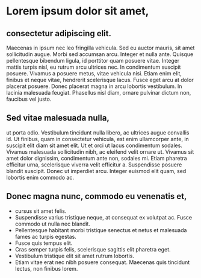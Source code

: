  # Lorem ipsum dolor sit amet,
 
 
## consectetur adipiscing elit.
Maecenas in ipsum nec leo fringilla vehicula. Sed eu auctor mauris, sit amet sollicitudin augue. Morbi sed accumsan arcu. Integer et nulla ante. Quisque pellentesque bibendum ligula, id porttitor quam posuere vitae. Integer mattis turpis nisl, eu rutrum arcu ultrices nec. In condimentum suscipit posuere. Vivamus a posuere metus, vitae vehicula nisi. Etiam enim elit, finibus et neque vitae, hendrerit scelerisque lacus. Fusce eget arcu at dolor placerat posuere. Donec placerat magna in arcu lobortis vestibulum. In lacinia malesuada feugiat. Phasellus nisl diam, ornare pulvinar dictum non, faucibus vel justo.


## Sed vitae malesuada nulla,
ut porta odio. Vestibulum tincidunt nulla libero, ac ultrices augue convallis id. Ut finibus, quam in consectetur vehicula, est enim ullamcorper ante, in suscipit elit diam sit amet elit. Ut et orci ut lacus condimentum sodales. Vivamus malesuada sollicitudin nibh, ac eleifend velit ornare ut. Vivamus sit amet dolor dignissim, condimentum ante non, sodales mi. Etiam pharetra efficitur urna, scelerisque viverra velit efficitur a. Suspendisse posuere blandit suscipit. Donec ut imperdiet arcu. Integer euismod elit quam, sed lobortis enim commodo ac.

## Donec magna nunc, commodo eu venenatis et,
* cursus sit amet felis. 
* Suspendisse varius tristique neque, at consequat ex volutpat ac. Fusce commodo ut nulla nec blandit.
*  Pellentesque habitant morbi tristique senectus et netus et malesuada fames ac turpis egestas.
*   Fusce quis tempus elit.
*    Cras semper turpis felis, scelerisque sagittis elit pharetra eget.
*  Vestibulum tristique elit sit amet rutrum lobortis.
*  Etiam vitae erat nec nibh posuere consequat. Maecenas quis tincidunt lectus, non finibus lorem. 
